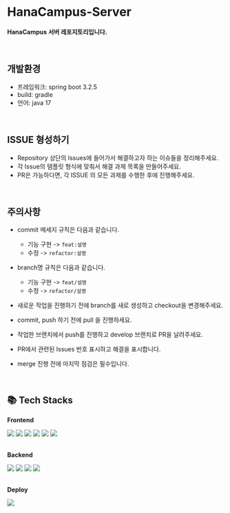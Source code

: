 # HanaCampus-Server
<b>HanaCampus 서버 레포지토리입니다. </b>

<br>

## 개발환경
- 프레임워크: spring boot 3.2.5
- build: gradle
- 언어: java 17

<br>

## ISSUE 형성하기
- Repository 상단의 Issues에 들어가서 해결하고자 하는 이슈들을 정리해주세요.
- 각 Issue의 템플릿 형식에 맞춰서 해결 과제 목록을 만들어주세요.
- PR은 가능하다면, 각 ISSUE 의 모든 과제를 수행한 후에 진행해주세요.

<br>

## 주의사항

- commit 메세지 규칙은 다음과 같습니다.
  * 기능 구현 -> `feat:설명`
  * 수정 -> `refactor:설명`
- branch명 규칙은 다음과 같습니다.
  * 기능 구현 -> `feat/설명`
  * 수정 -> `refactor/설명`

- 새로운 작업을 진행하기 전에 branch를 새로 생성하고 checkout을 변경해주세요.
- commit, push 하기 전에 pull 을 진행하세요.
- 작업한 브랜치에서 push를 진행하고 develop 브랜치로 PR을 날려주세요.
- PR에서 관련된 Issues 번호 표시하고 해결을 표시합니다.
- merge 진행 전에 마지막 점검은 필수입니다.

<br>

## 📚 Tech Stacks

<div align="left">
  <p><strong>Frontend</strong></p>
    <div>
        <img src="https://img.shields.io/badge/Jsp-e76f00?style=for-the-badge&logo=Jsp&logoColor=white"> 
        <img src="https://img.shields.io/badge/html5-E34F26?style=for-the-badge&logo=html5&logoColor=white"> 
        <img src="https://img.shields.io/badge/css-1572B6?style=for-the-badge&logo=css3&logoColor=white"> 
        <img src="https://img.shields.io/badge/javascript-F7DF1E?style=for-the-badge&logo=javascript&logoColor=black"> 
        <img src="https://img.shields.io/badge/jquery-0769AD?style=for-the-badge&logo=jquery&logoColor=white"> 
        <img src="https://img.shields.io/badge/Ajax-2c83b9?style=for-the-badge&logo=Ajax&logoColor=white"> 
    </div>
 
 <br>
 
  <p><strong>Backend</strong></p>
    <div>
       <img src="https://img.shields.io/badge/Java-007396?style=for-the-badge&logo=java&logoColor=white">
       <img src="https://img.shields.io/badge/Spring_Boot-F2F4F9?style=for-the-badge&logo=spring-boot">  
       <img src="https://img.shields.io/badge/MyBatis-000000?style=for-the-badge&logo=MyBatis&logoColor=white">
       <img src="https://img.shields.io/badge/JWT-000000?style=for-the-badge&logo=JSON%20web%20tokens&logoColor=white">
    </div>

 <br>
 
  <p><strong>Deploy</strong></p>
    <div>
        <img src="https://img.shields.io/badge/AWS-%23FF9900.svg?style=for-the-badge&logo=amazon-aws&logoColor=white">
    </div>
</div>
